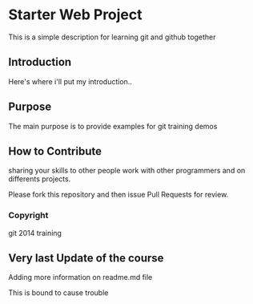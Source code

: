 # Starter Web Project

This is a simple description for learning git and github together

## Introduction
Here's where i'll put my introduction..
## Purpose
The main purpose is to provide examples for git training demos
## How to Contribute
sharing your skills to other people
work with other programmers and
on differents projects.

Please fork this repository and then issue Pull Requests for review.
### Copyright
git 2014 training

## Very last Update of the course
Adding more information on readme.md file

This is bound to cause trouble
